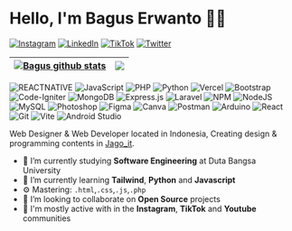 # Hello, I'm Bagus Erwanto 👋🏻


[![Instagram](https://img.shields.io/badge/Instagram-%23E4405F.svg?logo=Instagram&logoColor=white)](https://www.instagram.com/bagus_64byte/) [![LinkedIn](https://img.shields.io/badge/LinkedIn-%230077B5.svg?logo=linkedin&logoColor=white)](https://www.linkedin.com/in/bagus-erwanto-213243172/) [![TikTok](https://img.shields.io/badge/TikTok-%23000000.svg?logo=TikTok&logoColor=white)](h) [![Twitter](https://img.shields.io/badge/Twitter-%231DA1F2.svg?logo=Twitter&logoColor=white)]() 


 <a href="https://github.com/anuraghazra/github-readme-stats"><img align="center" src="https://github-readme-stats.vercel.app/api?username=volumeee&show_icons=true&include_all_commits=true&theme=github_dark&hide_border=true" alt="Bagus github stats" /></a> | <a href="https://github.com/anuraghazra/github-readme-stats"><img align="center" src="https://github-readme-stats.vercel.app/api/top-langs/?username=volumeee&layout=compact&theme=github_dark&hide_border=true" /></a> |
| ------------- | ------------- |
<p align="center">
      
![REACTNATIVE](https://img.shields.io/badge/reaact-native-%23323330.svg?style=flat&logo=javascript&logoColor=white) ![JavaScript](https://img.shields.io/badge/javascript-%23323330.svg?style=flat&logo=javascript&logoColor=%23F7DF1E) ![PHP](https://img.shields.io/badge/php-%23777BB4.svg?style=flat&logo=php&logoColor=white) ![Python](https://img.shields.io/badge/python-3670A0?style=flat&logo=python&logoColor=ffdd54) ![Vercel](https://img.shields.io/badge/vercel-%23000000.svg?style=flat&logo=vercel&logoColor=white) ![Bootstrap](https://img.shields.io/badge/bootstrap-%23563D7C.svg?style=flat&logo=bootstrap&logoColor=white) ![Code-Igniter](https://img.shields.io/badge/CodeIgniter-%23EF4223.svg?style=flat&logo=codeIgniter&logoColor=white) ![MongoDB](https://img.shields.io/badge/MongoDB-4EA94B.svg?style=for-the-badge&logo=mongodb&logoColor=white) ![Express.js](https://img.shields.io/badge/express.js-%23404d59.svg?style=flat&logo=express&logoColor=%2361DAFB) ![Laravel](https://img.shields.io/badge/laravel-%23FF2D20.svg?style=flat&logo=laravel&logoColor=white) ![NPM](https://img.shields.io/badge/NPM-%23000000.svg?style=flat&logo=npm&logoColor=white) ![NodeJS](https://img.shields.io/badge/node.js-6DA55F?style=flat&logo=node.js&logoColor=white) ![MySQL](https://img.shields.io/badge/mysql-%2300f.svg?style=flat&logo=mysql&logoColor=white) ![Photoshop](https://aleen42.github.io/badges/src/photoshop.svg) 	![Figma](https://img.shields.io/badge/figma-%23F24E1E.svg?style=flat&logo=figma&logoColor=white) ![Canva](https://img.shields.io/badge/Canva-%2300C4CC.svg?style=flat&logo=Canva&logoColor=white) ![Postman](https://img.shields.io/badge/Postman-FF6C37?style=flat&logo=postman&logoColor=white) ![Arduino](https://img.shields.io/badge/-Arduino-%23Clojure?style=flat&logo=arduino&logoColor=white) ![React](https://img.shields.io/badge/react-%2307405e.svg?style=flat&logo=react&logoColor=white) ![Git](https://img.shields.io/badge/Git-%23EF4223.svg?style=flat&logo=git&logoColor=white) ![Vite](https://img.shields.io/badge/vite-3670A0?style=flat&logo=vite&logoColor=ffdd54) ![Android Studio](https://img.shields.io/badge/Android-3DDC84?style=flate&logo=android&logoColor=white)
  
</p>
  


Web Designer & Web Developer located in Indonesia, Creating design & programming contents in [Jago_it](https://www.instagram.com/jago_it/ "Jago_it").

- 🔭 I’m currently studying **Software Engineering** at Duta Bangsa University
- 🌱 I’m currently learning **Tailwind**, **Python** and **Javascript**
- ⚙️ Mastering: `.html`,`.css`,`.js`,`.php`
- 👯 I’m looking to collaborate on **Open Source** projects
- 💬 I'm mostly active with in the **Instagram**, **TikTok** and **Youtube** communities
